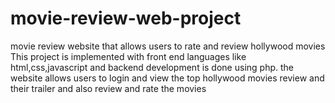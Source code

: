# movie-review-web-project
movie review website that allows users to rate and review hollywood movies  
This project is implemented with front end languages like html,css,javascript and backend development is done using php. the website allows users to login and view the top hollywood movies review and their trailer and also review and rate the movies






